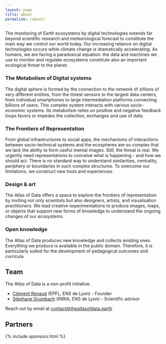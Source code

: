 ```yaml
---
layout: page
title: About
permalink: /about/
---
```


The monitoring of Earth ecosystems by digital technologies extends far beyond scientific research and meteorological forecast to constitute the main way we control our world today. Our increasing reliance on digital technologies occurs while climate change is dramatically accelerating. As humans, we are facing a paradoxical equation: the data and machines we use to monitor and regulate ecosystems constitute also an important ecological threat to the planet.

### The Metabolism of Digital systems

The digital sphere is formed by the connection to the network of zillions of very different entities, from the tiniest sensors to the largest data centers, from individual smartphones to large intermediation platforms connecting billions of users. This complex system interacts with various socio-economic systems. Its metabolism relies on positive and negative feedback loops favors or impedes the collection, exchanges and use of data.

### The Frontiers of Representation

From global infrastructures to social apps, the mechanisms of interactions between socio-technical systems and the ecospheres are so complex that we lack the ability to form useful mental images. Still, the threat is real. We urgently need representations to conceive what is happening - and how we should act. There is no standard way to understand similarities, centrality, periphery or boundaries in such complex structures. To overcome our limitations, we construct new tools and experiences.

### Design & art

The Atlas of Data offers a space to explore the frontiers of representation by inviting not only scientists but also designers, artists, and visualisation practitioners. We lead creative experimentations to produce images, maps, or objects that support new forms of knowledge to understand the ongoing changes of our ecosystems.

### Open knowledge

The Atlas of Data produces new knowledge and collects existing ones. Everything we produce is available in the public domain. Therefore, it is particularly suited for the development of pedagogical outcomes and curricula.


## Team

The Atlas of Data is a non-profit initiative.

- [Clément Renaud](http://clementrenaud.com) (EPFL, ENS de Lyon) -  Founder
- [Stéphane Grumbach](https://who.rocq.inria.fr/Stephane.Grumbach/)  (INRIA, ENS de Lyon) -  Scientific advisor

Reach out by email at   [contact@theatlasofdata.earth](mailto:contact@theatlasofdata.earth)


## Partners

{% include sponsors.html %}
